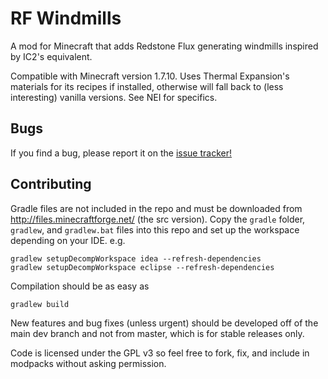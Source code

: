 # RF Windmills

A mod for Minecraft that adds Redstone Flux generating windmills inspired by
IC2's equivalent.
 
Compatible with Minecraft version 1.7.10. Uses Thermal Expansion's materials for its recipes
if installed, otherwise will fall back to (less interesting) vanilla versions.
See NEI for specifics.

## Bugs

If you find a bug, please report it on the [issue tracker!](https://github.com/Piepenguin1995/rfwindmill/issues)

## Contributing

Gradle files are not included in the repo and must be downloaded from
http://files.minecraftforge.net/ (the src version). Copy the `gradle` folder,
`gradlew`, and `gradlew.bat` files into this repo and set up the workspace
depending on your IDE. e.g.

    gradlew setupDecompWorkspace idea --refresh-dependencies
    gradlew setupDecompWorkspace eclipse --refresh-dependencies

Compilation should be as easy as

    gradlew build

New features and bug fixes (unless urgent) should be developed off of the main dev
branch and not from master, which is for stable releases only.

Code is licensed under the GPL v3 so feel free to fork, fix, and include in
modpacks without asking permission.
